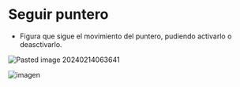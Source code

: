 # Seguir puntero

- Figura que sigue el movimiento del puntero, pudiendo activarlo o deasctivarlo.

![Pasted image 20240214063641](https://github.com/Mileccc/seguir_puntero/assets/121825748/aac2fdbf-f66c-4aa7-a101-75db943eaaed)

![imagen](https://github.com/Mileccc/seguir_puntero/assets/121825748/30b9e558-cfdd-4e39-8dad-f815708a7c0d)
